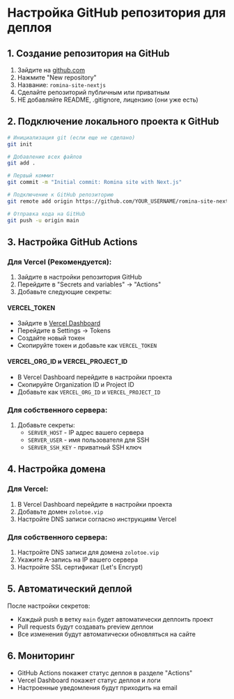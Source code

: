 # Настройка GitHub репозитория для деплоя

## 1. Создание репозитория на GitHub

1. Зайдите на [github.com](https://github.com)
2. Нажмите "New repository"
3. Название: `romina-site-nextjs`
4. Сделайте репозиторий публичным или приватным
5. НЕ добавляйте README, .gitignore, лицензию (они уже есть)

## 2. Подключение локального проекта к GitHub

```bash
# Инициализация git (если еще не сделано)
git init

# Добавление всех файлов
git add .

# Первый коммит
git commit -m "Initial commit: Romina site with Next.js"

# Подключение к GitHub репозиторию
git remote add origin https://github.com/YOUR_USERNAME/romina-site-nextjs.git

# Отправка кода на GitHub
git push -u origin main
```

## 3. Настройка GitHub Actions

### Для Vercel (Рекомендуется):

1. Зайдите в настройки репозитория GitHub
2. Перейдите в "Secrets and variables" → "Actions"
3. Добавьте следующие секреты:

#### VERCEL_TOKEN

- Зайдите в [Vercel Dashboard](https://vercel.com/dashboard)
- Перейдите в Settings → Tokens
- Создайте новый токен
- Скопируйте токен и добавьте как `VERCEL_TOKEN`

#### VERCEL_ORG_ID и VERCEL_PROJECT_ID

- В Vercel Dashboard перейдите в настройки проекта
- Скопируйте Organization ID и Project ID
- Добавьте как `VERCEL_ORG_ID` и `VERCEL_PROJECT_ID`

### Для собственного сервера:

1. Добавьте секреты:
   - `SERVER_HOST` - IP адрес вашего сервера
   - `SERVER_USER` - имя пользователя для SSH
   - `SERVER_SSH_KEY` - приватный SSH ключ

## 4. Настройка домена

### Для Vercel:

1. В Vercel Dashboard перейдите в настройки проекта
2. Добавьте домен `zolotoe.vip`
3. Настройте DNS записи согласно инструкциям Vercel

### Для собственного сервера:

1. Настройте DNS записи для домена `zolotoe.vip`
2. Укажите A-запись на IP вашего сервера
3. Настройте SSL сертификат (Let's Encrypt)

## 5. Автоматический деплой

После настройки секретов:

- Каждый push в ветку `main` будет автоматически деплоить проект
- Pull requests будут создавать preview деплои
- Все изменения будут автоматически обновляться на сайте

## 6. Мониторинг

- GitHub Actions покажет статус деплоя в разделе "Actions"
- Vercel Dashboard покажет статус деплоя и логи
- Настроенные уведомления будут приходить на email
